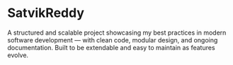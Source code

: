 # SatvikReddy
A structured and scalable project showcasing my best practices in modern software development — with clean code, modular design, and ongoing documentation. Built to be extendable and easy to maintain as features evolve.

